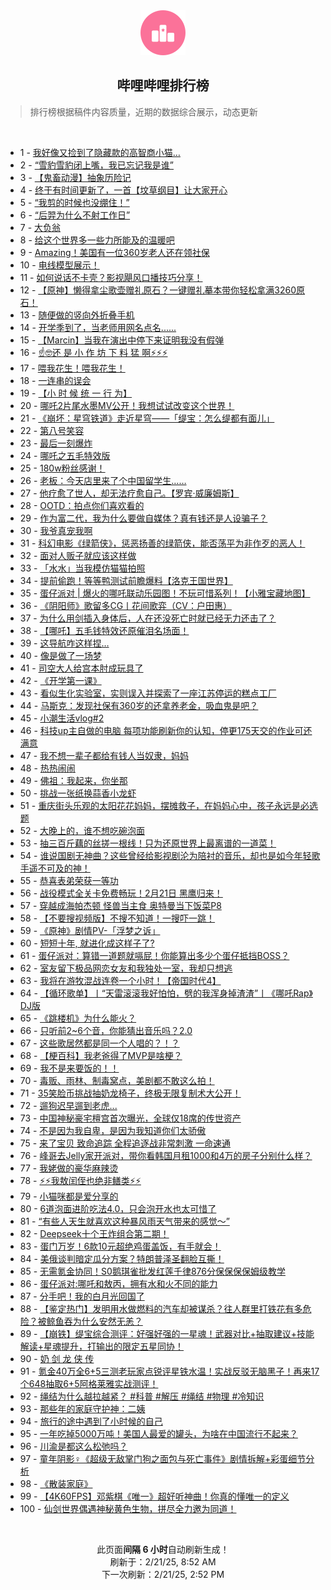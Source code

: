 <div align="center">
    <img src="./assets/icon_rank.png" alt="logo" />
    <h2>哔哩哔哩排行榜</h>
</div>

> 排行榜根据稿件内容质量，近期的数据综合展示，动态更新

<br />

<ul><li><span>1 - <a href=https://www.bilibili.com/BV15zAae7EpL target=_blank>我好像又捡到了隐藏款的高智商小猫…</a></span></li><li><span>2 - <a href=https://www.bilibili.com/BV1VRABehEzm target=_blank>“雪豹雪豹闭上嘴，我已忘记我是谁”</a></span></li><li><span>3 - <a href=https://www.bilibili.com/BV1uywdeMEMY target=_blank>【鬼畜动漫】抽象历险记</a></span></li><li><span>4 - <a href=https://www.bilibili.com/BV1FPA6e5Edw target=_blank>终于有时间更新了，一首【坟草纲目】让大家开心</a></span></li><li><span>5 - <a href=https://www.bilibili.com/BV1cdwQe5EBU target=_blank>“我剪的时候也没绷住！”</a></span></li><li><span>6 - <a href=https://www.bilibili.com/BV1RvAzeAEa2 target=_blank>“后羿为什么不射工作日”</a></span></li><li><span>7 - <a href=https://www.bilibili.com/BV1fSAheDEqn target=_blank>大负翁</a></span></li><li><span>8 - <a href=https://www.bilibili.com/BV1zUAheHEAZ target=_blank>给这个世界多一些力所能及的温暖吧</a></span></li><li><span>9 - <a href=https://www.bilibili.com/BV18WA6e8Eaj target=_blank>Amazing！美国有一位360岁老人还在领社保</a></span></li><li><span>10 - <a href=https://www.bilibili.com/BV14hAkeYE9V target=_blank>电线模型展示！</a></span></li><li><span>11 - <a href=https://www.bilibili.com/BV1qDAbeGETw target=_blank>如何说话不卡壳？影视飓风口播技巧分享！</a></span></li><li><span>12 - <a href=https://www.bilibili.com/BV1tdAaeiEMS target=_blank>【原神】懒得拿尘歌壶赠礼原石？一键赠礼摹本带你轻松拿满3260原石！</a></span></li><li><span>13 - <a href=https://www.bilibili.com/BV15dAMeEEQj target=_blank>随便做的竖向外折叠手机</a></span></li><li><span>14 - <a href=https://www.bilibili.com/BV1MQAaeuEEu target=_blank>开学季到了，当老师用网名点名......</a></span></li><li><span>15 - <a href=https://www.bilibili.com/BV1tKwdeNEEV target=_blank>【Marcin】当我在演出中停下来证明我没有假弹</a></span></li><li><span>16 - <a href=https://www.bilibili.com/BV1fGAceeEVg target=_blank>☝🤓还&nbsp;是&nbsp;小&nbsp;作&nbsp;坊&nbsp;下&nbsp;料&nbsp;猛&nbsp;啊⚡⚡⚡</a></span></li><li><span>17 - <a href=https://www.bilibili.com/BV1gvwQeZEHN target=_blank>喂我花生！喂我花生！</a></span></li><li><span>18 - <a href=https://www.bilibili.com/BV1T8woeqEbx target=_blank>一连串的误会</a></span></li><li><span>19 - <a href=https://www.bilibili.com/BV1pnAae8Ekw target=_blank>【小&nbsp;时&nbsp;候&nbsp;统&nbsp;一&nbsp;行&nbsp;为】</a></span></li><li><span>20 - <a href=https://www.bilibili.com/BV1WtAie3EDb target=_blank>哪吒2片尾水墨MV公开！我想试试改变这个世界！</a></span></li><li><span>21 - <a href=https://www.bilibili.com/BV1T8AhevEDM target=_blank>《崩坏：星穹铁道》走近星穹——「缇宝：怎么缇都有面儿」</a></span></li><li><span>22 - <a href=https://www.bilibili.com/BV1uSAae6E2e target=_blank>第八号笑容</a></span></li><li><span>23 - <a href=https://www.bilibili.com/BV1dcwDewE4b target=_blank>最后一刻爆炸</a></span></li><li><span>24 - <a href=https://www.bilibili.com/BV13tAYeyE9t target=_blank>哪吒之五毛特效版</a></span></li><li><span>25 - <a href=https://www.bilibili.com/BV12iAYeME4r target=_blank>180w粉丝感谢！</a></span></li><li><span>26 - <a href=https://www.bilibili.com/BV1siA6eHECj target=_blank>老板：今天店里来了个中国留学生……</a></span></li><li><span>27 - <a href=https://www.bilibili.com/BV182AaekEZ5 target=_blank>他疗愈了世人，却无法疗愈自己。【罗宾·威廉姆斯】</a></span></li><li><span>28 - <a href=https://www.bilibili.com/BV1KywQeQEtZ target=_blank>OOTD：拍点你们喜欢看的</a></span></li><li><span>29 - <a href=https://www.bilibili.com/BV1C9AqeGELa target=_blank>作为富二代，我为什么要做自媒体？真有钱还是人设骗子？</a></span></li><li><span>30 - <a href=https://www.bilibili.com/BV1EbA8ejEap target=_blank>我爷真宠我啊</a></span></li><li><span>31 - <a href=https://www.bilibili.com/BV1xUKAebEyD target=_blank>科幻电影《绿箭侠》，惩恶扬善的绿箭侠，能否荡平为非作歹的恶人！</a></span></li><li><span>32 - <a href=https://www.bilibili.com/BV1nnwde9EZo target=_blank>面对人贩子就应该这样做</a></span></li><li><span>33 - <a href=https://www.bilibili.com/BV1DWAheBE2p target=_blank>「水水」当我模仿猫猫拍照</a></span></li><li><span>34 - <a href=https://www.bilibili.com/BV1XiwdeCEse target=_blank>提前偷跑！等等鸭测试前瞻爆料【洛克王国世界】</a></span></li><li><span>35 - <a href=https://www.bilibili.com/BV1ncwReUEAM target=_blank>蛋仔派对&nbsp;|&nbsp;爆火的哪吒联动乐园图！不玩可惜系列！【小雅宝藏地图】</a></span></li><li><span>36 - <a href=https://www.bilibili.com/BV1UxwRehEj5 target=_blank>《阴阳师》歌留多CG丨花间歌弈（CV：户田惠）</a></span></li><li><span>37 - <a href=https://www.bilibili.com/BV1xYA6eWE7m target=_blank>为什么用剑插入身体后，人在还没死亡时就已经无力还击了？</a></span></li><li><span>38 - <a href=https://www.bilibili.com/BV15vAzePEBL target=_blank>【哪吒】五毛钱特效还原催泪名场面！</a></span></li><li><span>39 - <a href=https://www.bilibili.com/BV1Lbw9e6EtR target=_blank>这导航咋这样捏…</a></span></li><li><span>40 - <a href=https://www.bilibili.com/BV1EJw9e2EqA target=_blank>像是做了一场梦</a></span></li><li><span>41 - <a href=https://www.bilibili.com/BV1DzAze8Ew1 target=_blank>司空大人给宫本肘成玩具了</a></span></li><li><span>42 - <a href=https://www.bilibili.com/BV1x9wdewEso target=_blank>《开学第一课》</a></span></li><li><span>43 - <a href=https://www.bilibili.com/BV17xwdenEkE target=_blank>看似生化实验室，实则误入并探索了一座江苏停运的糕点工厂</a></span></li><li><span>44 - <a href=https://www.bilibili.com/BV1XvAzeAEVN target=_blank>马斯克：发现社保有360岁的还拿养老金，吸血鬼是吧？</a></span></li><li><span>45 - <a href=https://www.bilibili.com/BV1xiAHezERY target=_blank>小潮生活vlog#2</a></span></li><li><span>46 - <a href=https://www.bilibili.com/BV1z5A5e6EoN target=_blank>科技up主自做的电脑&nbsp;每项功能刷新你的认知，停更175天交的作业可还满意</a></span></li><li><span>47 - <a href=https://www.bilibili.com/BV1RvAzeAEP9 target=_blank>我不想一辈子都给有钱人当奴隶，妈妈</a></span></li><li><span>48 - <a href=https://www.bilibili.com/BV1zwA6eyEoa target=_blank>热热闹闹</a></span></li><li><span>49 - <a href=https://www.bilibili.com/BV1SxwoeuEys target=_blank>佛祖：我起来，你坐那</a></span></li><li><span>50 - <a href=https://www.bilibili.com/BV1TDA8ewEHQ target=_blank>挑战一张纸换蒜香小龙虾</a></span></li><li><span>51 - <a href=https://www.bilibili.com/BV1nWKNesE25 target=_blank>重庆街头乐观的太阳花花妈妈，摆摊救子，在妈妈心中，孩子永远是必选题</a></span></li><li><span>52 - <a href=https://www.bilibili.com/BV1ntAaeREBX target=_blank>大晚上的，谁不想吃碗泡面</a></span></li><li><span>53 - <a href=https://www.bilibili.com/BV1U4A6etEhd target=_blank>抽三百斤藕的丝搓一根线！只为还原世界上最离谱的一道菜！</a></span></li><li><span>54 - <a href=https://www.bilibili.com/BV1U8AheeEQP target=_blank>谁说国剧无神曲？这些曾经给影视剧沦为陪衬的音乐，却也是如今年轻歌手遥不可及的神！</a></span></li><li><span>55 - <a href=https://www.bilibili.com/BV1CMfJYLEw1 target=_blank>恭喜表弟荣获一等功</a></span></li><li><span>56 - <a href=https://www.bilibili.com/BV1asAkeqEUT target=_blank>战役模式全关卡免费畅玩！2月21日&nbsp;黑鹰归来！</a></span></li><li><span>57 - <a href=https://www.bilibili.com/BV132AaekEi2 target=_blank>穿越成海帕杰顿&nbsp;怪兽当主食&nbsp;奥特曼当下饭菜P8</a></span></li><li><span>58 - <a href=https://www.bilibili.com/BV19jA6eNEkx target=_blank>【不要搜视频版】不搜不知道！一搜吓一跳！</a></span></li><li><span>59 - <a href=https://www.bilibili.com/BV1ZgwoeJEph target=_blank>《原神》剧情PV-「浮梦之诉」</a></span></li><li><span>60 - <a href=https://www.bilibili.com/BV1YBA8egEwL target=_blank>短短十年,&nbsp;就进化成这样子了?</a></span></li><li><span>61 - <a href=https://www.bilibili.com/BV146wSe2E3N target=_blank>蛋仔派对：算错一道题就嗝屁！你能算出多少个蛋仔抵挡BOSS？</a></span></li><li><span>62 - <a href=https://www.bilibili.com/BV1yRAzeJEFy target=_blank>室友留下极品网恋女友和我独处一室，我却只想逃</a></span></li><li><span>63 - <a href=https://www.bilibili.com/BV1qNA6ekESv target=_blank>我将在游牧混战连卷一个小时！【帝国时代4】</a></span></li><li><span>64 - <a href=https://www.bilibili.com/BV1ofAYepEk1 target=_blank>【循环歌单】丨“天雷滚滚我好怕怕，劈的我浑身掉渣渣”丨《哪吒Rap》DJ版</a></span></li><li><span>65 - <a href=https://www.bilibili.com/BV1TdAaeiEp8 target=_blank>《跳楼机》为什么能火？</a></span></li><li><span>66 - <a href=https://www.bilibili.com/BV1FKK7esERV target=_blank>只听前2~6个音，你能猜出音乐吗？2.0</a></span></li><li><span>67 - <a href=https://www.bilibili.com/BV1YhA5efE27 target=_blank>这些歌居然都是同一个人唱的？！？</a></span></li><li><span>68 - <a href=https://www.bilibili.com/BV1WHAaefEps target=_blank>【梗百科】我老爸得了MVP是啥梗？</a></span></li><li><span>69 - <a href=https://www.bilibili.com/BV1J4AaexESn target=_blank>我不是来要饭的！！</a></span></li><li><span>70 - <a href=https://www.bilibili.com/BV1z8Ane9EPH target=_blank>毒贩、雨林、制毒窝点，美剧都不敢这么拍！</a></span></li><li><span>71 - <a href=https://www.bilibili.com/BV1N8ALenErs target=_blank>35笑脸币挑战抽奶龙椅子，终极无限复制术大公开！</a></span></li><li><span>72 - <a href=https://www.bilibili.com/BV1TXAaeBEJo target=_blank>遛狗迟早遛到老虎...</a></span></li><li><span>73 - <a href=https://www.bilibili.com/BV1Hcwoe4Evq target=_blank>中国神秘豪宅檀宫首次曝光，全球仅18席的传世资产</a></span></li><li><span>74 - <a href=https://www.bilibili.com/BV1saABejELn target=_blank>不是因为我自卑，是因为我知道你们太骄傲</a></span></li><li><span>75 - <a href=https://www.bilibili.com/BV13qw9eNE1d target=_blank>来了宝贝&nbsp;致命追踪&nbsp;全程追逐战非常刺激&nbsp;一命速通</a></span></li><li><span>76 - <a href=https://www.bilibili.com/BV1wwAhe9EBE target=_blank>峰哥去Jelly家开派对，带你看韩国月租1000和4万的房子分别什么样？</a></span></li><li><span>77 - <a href=https://www.bilibili.com/BV1MRAaeTELs target=_blank>我姥做的豪华麻辣烫</a></span></li><li><span>78 - <a href=https://www.bilibili.com/BV15QABeYEdP target=_blank>⚡⚡我敖闰侄也绝非鳝类⚡⚡</a></span></li><li><span>79 - <a href=https://www.bilibili.com/BV1awAaekEU1 target=_blank>小猫咪都是爱分享的</a></span></li><li><span>80 - <a href=https://www.bilibili.com/BV1Jpw9e1EAc target=_blank>6道泡面进阶吃法4.0，只会泡开水也太可惜了</a></span></li><li><span>81 - <a href=https://www.bilibili.com/BV1jzKnebEeM target=_blank>“有些人天生就喜欢这种暴风雨天气带来的感觉～”</a></span></li><li><span>82 - <a href=https://www.bilibili.com/BV1RNwXeTEC7 target=_blank>Deepseek十个王炸组合第二期！</a></span></li><li><span>83 - <a href=https://www.bilibili.com/BV1bMAaeBEEn target=_blank>蛋门万岁！6款10元超绝鸡蛋盖饭，有手就会！</a></span></li><li><span>84 - <a href=https://www.bilibili.com/BV1tQAnezEVT target=_blank>美俄谈判暗定瓜分方案？特朗普泽圣翻脸互撕！</a></span></li><li><span>85 - <a href=https://www.bilibili.com/BV1kmAce6EZg target=_blank>无需氪金协同！S0鹅琪雀批发红莲千律876分保保保保姆级教学</a></span></li><li><span>86 - <a href=https://www.bilibili.com/BV19WAYejEpv target=_blank>蛋仔派对:哪吒和敖丙，拥有水和火不同的能力</a></span></li><li><span>87 - <a href=https://www.bilibili.com/BV18PA8eYEKa target=_blank>分手吧！我的白月光回国了</a></span></li><li><span>88 - <a href=https://www.bilibili.com/BV1DpAheuE2G target=_blank>【鉴定热门】发明用水做燃料的汽车却被谋杀？往人群里打铁花有多危险？被鲸鱼吞为什么安然无恙？</a></span></li><li><span>89 - <a href=https://www.bilibili.com/BV1HaAieBEsf target=_blank>【崩铁】缇宝综合测评：好强好强的一星魂！武器对比+抽取建议+技能解读+星魂提升，打输出的限定五星同协！</a></span></li><li><span>90 - <a href=https://www.bilibili.com/BV1WjA8esEoY target=_blank>奶&nbsp;剑&nbsp;龙&nbsp;侠&nbsp;传</a></span></li><li><span>91 - <a href=https://www.bilibili.com/BV1sfArexETB target=_blank>氪金40万全6+5三测老玩家点锐评星铁水温！实战反驳无脑黑子！再来17个648抽取6+5阿格莱雅实战测评！</a></span></li><li><span>92 - <a href=https://www.bilibili.com/BV1xgwdehEXn target=_blank>绳结为什么越拉越紧？&nbsp;#科普&nbsp;#解压&nbsp;#绳结&nbsp;#物理&nbsp;#冷知识</a></span></li><li><span>93 - <a href=https://www.bilibili.com/BV1v9AbegEHs target=_blank>那些年的家庭守护神：二姨</a></span></li><li><span>94 - <a href=https://www.bilibili.com/BV14EAeezExX target=_blank>旅行的途中遇到了小时候的自己</a></span></li><li><span>95 - <a href=https://www.bilibili.com/BV1igA6euEN6 target=_blank>一年吃掉5000万吨！美国人最爱的罐头，为啥在中国流行不起来？</a></span></li><li><span>96 - <a href=https://www.bilibili.com/BV1F2Ahe9E4c target=_blank>川渝是都这么松弛吗？</a></span></li><li><span>97 - <a href=https://www.bilibili.com/BV1HJA8epECT target=_blank>童年阴影♀《超级无敌掌门狗之面包与死亡事件》剧情拆解+彩蛋细节分析</a></span></li><li><span>98 - <a href=https://www.bilibili.com/BV1pbAie6EnW target=_blank>《散装家庭》</a></span></li><li><span>99 - <a href=https://www.bilibili.com/BV1oTA6e3ERA target=_blank>【4K60FPS】邓紫棋《唯一》超好听神曲！你真的懂唯⼀的定义</a></span></li><li><span>100 - <a href=https://www.bilibili.com/BV1stAie3Ebb target=_blank>仙剑世界偶遇神秘黄色生物，拼尽全力邀为同道！</a></span></li></ul>

<br />

<p align=center>此页面<strong>间隔 6 小时</strong>自动刷新生成！<br>刷新于：2/21/25, 8:52 AM<br>下一次刷新：2/21/25, 2:52 PM</p>
